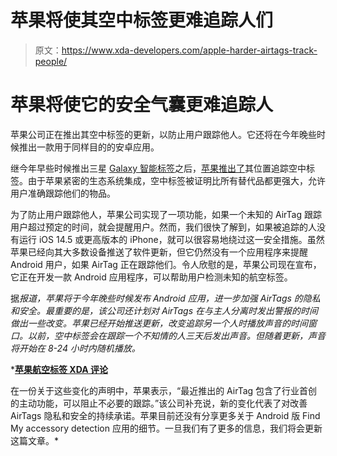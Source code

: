 # 苹果将使其空中标签更难追踪人们

> 原文：<https://www.xda-developers.com/apple-harder-airtags-track-people/>

# 苹果将使它的安全气囊更难追踪人

苹果公司正在推出其空中标签的更新，以防止用户跟踪他人。它还将在今年晚些时候推出一款用于同样目的的安卓应用。

继今年早些时候推出三星 [Galaxy 智能标签](https://www.xda-developers.com/samsungs-smartthings-find-scan-unknown-galaxy-smart-tags/)之后，[苹果推出了](https://www.xda-developers.com/apple-airtags-review/)其位置追踪空中标签。由于苹果紧密的生态系统集成，空中标签被证明比所有替代品都更强大，允许用户准确跟踪他们的物品。

为了防止用户跟踪他人，苹果公司实现了一项功能，如果一个未知的 AirTag 跟踪用户超过预定的时间，就会提醒用户。然而，我们很快了解到，如果被追踪的人没有运行 iOS 14.5 或更高版本的 iPhone，就可以很容易地绕过这一安全措施。虽然苹果已经向其大多数设备推送了软件更新，但它仍然没有一个应用程序来提醒 Android 用户，如果 AirTag 正在跟踪他们。令人欣慰的是，苹果公司现在宣布，它正在开发一款 Android 应用程序，可以帮助用户检测未知的航空标签。

据[](https://www.cnet.com/news/apple-bolsters-airtag-privacy-measures-to-offer-android-detector-app-later-this-year/)*报道，苹果将于今年晚些时候发布 Android 应用，进一步加强 AirTags 的隐私和安全。最重要的是，该公司还计划对 AirTags 在与主人分离时发出警报的时间做出一些改变。苹果已经开始推送更新，改变追踪另一个人时播放声音的时间窗口。以前，空中标签会在跟踪一个不知情的人三天后发出声音。但随着更新，声音将开始在 8-24 小时内随机播放。*

 ***[苹果航空标签 XDA 评论](https://www.xda-developers.com/apple-airtags-review/)**

在一份关于这些变化的声明中，苹果表示，“最近推出的 AirTag 包含了行业首创的主动功能，可以阻止不必要的跟踪。”该公司补充说，新的变化代表了对改善 AirTags 隐私和安全的持续承诺。苹果目前还没有分享更多关于 Android 版 Find My accessory detection 应用的细节。一旦我们有了更多的信息，我们将会更新这篇文章。*